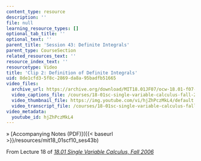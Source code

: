 ```yaml
---
content_type: resource
description: ''
file: null
learning_resource_types: []
optional_tab_title: ''
optional_text: ''
parent_title: 'Session 43: Definite Integrals'
parent_type: CourseSection
related_resources_text: ''
resource_index_text: ''
resourcetype: Video
title: 'Clip 2: Definition of Definite Integrals'
uid: 8de1cfd3-5f8c-2869-da8a-95badfb51665
video_files:
  archive_url: https://archive.org/download/MIT18.01JF07/ocw-18.01-f07-lec18_300k.mp4
  video_captions_file: /courses/18-01sc-single-variable-calculus-fall-2010/9bc2cda370f45b1c88d46d2c0afc27d6_hjZhPczMkL4.vtt
  video_thumbnail_file: https://img.youtube.com/vi/hjZhPczMkL4/default.jpg
  video_transcript_file: /courses/18-01sc-single-variable-calculus-fall-2010/d3ec2a65cd43062c09e941ad0479a484_hjZhPczMkL4.pdf
video_metadata:
  youtube_id: hjZhPczMkL4
---
```


» [Accompanying Notes (PDF)]({{< baseurl >}}/resources/mit18_01scf10_ses43b)

From Lecture 18 of [_18.01 Single Variable Calculus, Fall 2006_](/courses/18-01-single-variable-calculus-fall-2006/pages/video-lectures)